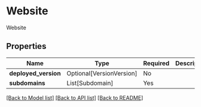 # Website

Website

## Properties
| Name | Type | Required | Description |
| ------------ | ------------- | ------------- | ------------- |
**deployed_version** | Optional[VersionVersion] | No |  |
**subdomains** | List[Subdomain] | Yes |  |


[[Back to Model list]](../../README.md#documentation-for-models) [[Back to API list]](../../README.md#documentation-for-api-endpoints) [[Back to README]](../../README.md)

